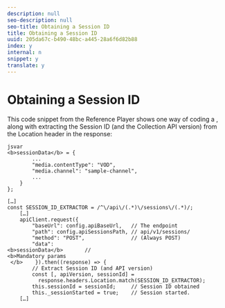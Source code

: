 ```yaml
---
description: null
seo-description: null
seo-title: Obtaining a Session ID
title: Obtaining a Session ID
uuid: 205da67c-b490-48bc-a445-28a6f6d82b88
index: y
internal: n
snippet: y
translate: y
---
```


# Obtaining a Session ID


<a id="section_pry_xby_lcb"></a>

This code snippet from the Reference Player shows one way of coding a [](c_vhl_col-api_ref_sessions_req.md), along with extracting the Session ID (and the Collection API version) from the Location header in the response: 
```
jsvar  
<b>sessionData</b> = { 
        ... 
        "media.contentType": "VOD", 
        "media.channel": "sample-channel", 
        ... 
    } 
}; 
 
[…] 
const SESSION_ID_EXTRACTOR = /^\/api\/(.*)\/sessions\/(.*)/; 
    […] 
    apiClient.request({ 
        "baseUrl": config.apiBaseUrl,   // The endpoint 
        "path": config.apiSessionsPath, // api/v1/sessions/ 
        "method": "POST",               // (Always POST) 
        "data":  
<b>sessionData</b>       //  
<b>Mandatory params 
 </b>    }).then((response) => { 
        // Extract Session ID (and API version) 
        const [, apiVersion, sessionId] =  
          response.headers.Location.match(SESSION_ID_EXTRACTOR);  
        this.sessionId = sessionId;     // Session ID obtained 
        this._sessionStarted = true;    // Session started. 
    […]
```

